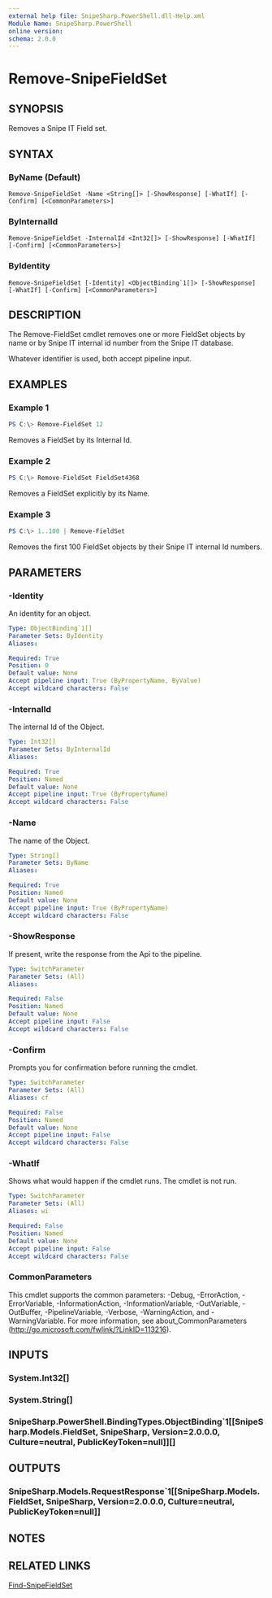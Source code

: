 ```yaml
---
external help file: SnipeSharp.PowerShell.dll-Help.xml
Module Name: SnipeSharp.PowerShell
online version:
schema: 2.0.0
---
```


# Remove-SnipeFieldSet

## SYNOPSIS
Removes a Snipe IT Field set.

## SYNTAX

### ByName (Default)
```
Remove-SnipeFieldSet -Name <String[]> [-ShowResponse] [-WhatIf] [-Confirm] [<CommonParameters>]
```

### ByInternalId
```
Remove-SnipeFieldSet -InternalId <Int32[]> [-ShowResponse] [-WhatIf] [-Confirm] [<CommonParameters>]
```

### ByIdentity
```
Remove-SnipeFieldSet [-Identity] <ObjectBinding`1[]> [-ShowResponse] [-WhatIf] [-Confirm] [<CommonParameters>]
```

## DESCRIPTION
The Remove-FieldSet cmdlet removes one or more FieldSet objects by name or by Snipe IT internal id number from the Snipe IT database.

Whatever identifier is used, both accept pipeline input.

## EXAMPLES

### Example 1
```powershell
PS C:\> Remove-FieldSet 12
```

Removes a FieldSet by its Internal Id.

### Example 2
```powershell
PS C:\> Remove-FieldSet FieldSet4368
```

Removes a FieldSet explicitly by its Name.

### Example 3
```powershell
PS C:\> 1..100 | Remove-FieldSet
```

Removes the first 100 FieldSet objects by their Snipe IT internal Id numbers.

## PARAMETERS

### -Identity
An identity for an object.

```yaml
Type: ObjectBinding`1[]
Parameter Sets: ByIdentity
Aliases:

Required: True
Position: 0
Default value: None
Accept pipeline input: True (ByPropertyName, ByValue)
Accept wildcard characters: False
```

### -InternalId
The internal Id of the Object.

```yaml
Type: Int32[]
Parameter Sets: ByInternalId
Aliases:

Required: True
Position: Named
Default value: None
Accept pipeline input: True (ByPropertyName)
Accept wildcard characters: False
```

### -Name
The name of the Object.

```yaml
Type: String[]
Parameter Sets: ByName
Aliases:

Required: True
Position: Named
Default value: None
Accept pipeline input: True (ByPropertyName)
Accept wildcard characters: False
```

### -ShowResponse
If present, write the response from the Api to the pipeline.

```yaml
Type: SwitchParameter
Parameter Sets: (All)
Aliases:

Required: False
Position: Named
Default value: None
Accept pipeline input: False
Accept wildcard characters: False
```

### -Confirm
Prompts you for confirmation before running the cmdlet.

```yaml
Type: SwitchParameter
Parameter Sets: (All)
Aliases: cf

Required: False
Position: Named
Default value: None
Accept pipeline input: False
Accept wildcard characters: False
```

### -WhatIf
Shows what would happen if the cmdlet runs.
The cmdlet is not run.

```yaml
Type: SwitchParameter
Parameter Sets: (All)
Aliases: wi

Required: False
Position: Named
Default value: None
Accept pipeline input: False
Accept wildcard characters: False
```

### CommonParameters
This cmdlet supports the common parameters: -Debug, -ErrorAction, -ErrorVariable, -InformationAction, -InformationVariable, -OutVariable, -OutBuffer, -PipelineVariable, -Verbose, -WarningAction, and -WarningVariable. For more information, see about_CommonParameters (http://go.microsoft.com/fwlink/?LinkID=113216).

## INPUTS

### System.Int32[]

### System.String[]

### SnipeSharp.PowerShell.BindingTypes.ObjectBinding`1[[SnipeSharp.Models.FieldSet, SnipeSharp, Version=2.0.0.0, Culture=neutral, PublicKeyToken=null]][]

## OUTPUTS

### SnipeSharp.Models.RequestResponse`1[[SnipeSharp.Models.FieldSet, SnipeSharp, Version=2.0.0.0, Culture=neutral, PublicKeyToken=null]]

## NOTES

## RELATED LINKS

[Find-SnipeFieldSet](Find-SnipeFieldSet.md)
